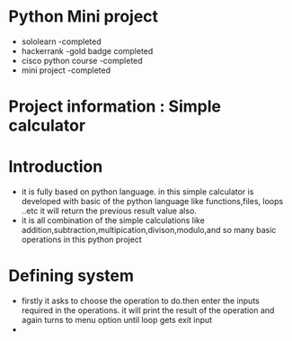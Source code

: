 # Python Mini project
   * sololearn            -completed
   * hackerrank           -gold badge completed
   * cisco python course  -completed
   * mini project         -completed
# Project information : Simple calculator
   
   
   
   # Introduction
   * it is fully based on python language. in this simple calculator is developed with basic of the python language like functions,files, loops ..etc it will return the previous         result value also.
   * it is all combination of the simple calculations like addition,subtraction,multipication,divison,modulo,and so many basic operations in this python project
   
  # Defining system
   * firstly it asks to choose the operation to do.then enter the inputs required in the operations. it will print the result of the operation and again turns to menu option until loop gets exit input 
   * 
